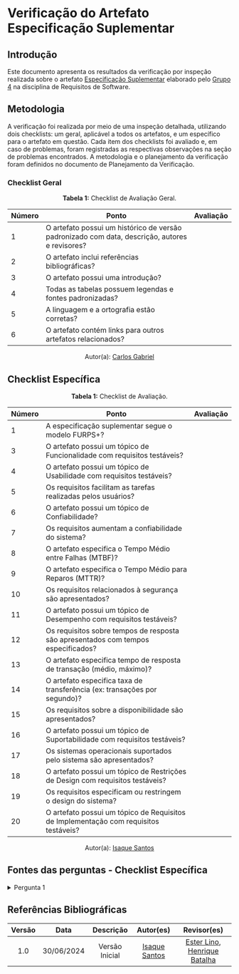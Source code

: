 # Verificação do Artefato Especificação Suplementar

## Introdução

Este documento apresenta os resultados da verificação por inspeção realizada sobre o artefato [Especificação Suplementar](https://requisitos-de-software.github.io/2024.1-Gov.br/#/modelagem/especificacao_suplementar) elaborado pelo [Grupo 4](https://github.com/Requisitos-de-Software/2024.1-Gov.br) na disciplina de Requisitos de Software.

## Metodologia

A verificação foi realizada por meio de uma inspeção detalhada, utilizando dois checklists: um geral, aplicável a todos os artefatos, e um específico para o artefato em questão. Cada item dos checklists foi avaliado e, em caso de problemas, foram registradas as respectivas observações na seção de problemas encontrados. A metodologia e o planejamento da verificação foram definidos no documento de Planejamento da Verificação.


### Checklist Geral

<font><p style="text-align: center">**Tabela 1:** Checklist de Avaliação Geral.</p></font>

| Número  | Ponto                                                                                                           | Avaliação         |
|-----|----------------------------------------------------------------------------------------------------------------------|------------------|
| 1   | O artefato possui um histórico de versão padronizado com data, descrição, autores e revisores?                       |                  |
| 2   | O artefato inclui referências bibliográficas?                                                                        |                  |
| 3   | O artefato possui uma introdução?                                                                                   |                  |
| 4   | Todas as tabelas possuem legendas e fontes padronizadas?                                                             |                  |
| 5  | A linguagem e a ortografia estão corretas?                                                                           |                  |
| 6  | O artefato contém links para outros artefatos relacionados?                                                           |                  |

<div align="center">Autor(a): <a href="https://github.com/TheCarlosRamos">Carlos Gabriel</a></div>


## Checklist Específica

<font><p style="text-align: center">**Tabela 1:** Checklist de Avaliação.</p></font>

| Número  | Ponto                                                                         | Avaliação |
|-----|-----------------------------------------------------------------------------------|-----------|
| 1   | A especificação suplementar segue o modelo FURPS+?                                |        |
| 3   | O artefato possui um tópico de Funcionalidade com requisitos testáveis?           |        |
| 4   | O artefato possui um tópico de Usabilidade com requisitos testáveis?              |        |
| 5   | Os requisitos facilitam as tarefas realizadas pelos usuários?                     |        |
| 6   | O artefato possui um tópico de Confiabilidade?                                    |        |
| 7   | Os requisitos aumentam a confiabilidade do sistema?                               |        |
| 8   | O artefato especifica o Tempo Médio entre Falhas (MTBF)?                          |         |
| 9   | O artefato especifica o Tempo Médio para Reparos (MTTR)?                          |         |
| 10  | Os requisitos relacionados à segurança são apresentados?                          |        |
| 11  | O artefato possui um tópico de Desempenho com requisitos testáveis?               |        |
| 12  | Os requisitos sobre tempos de resposta são apresentados com tempos especificados? |        |
| 13  | O artefato especifica tempo de resposta de transação (médio, máximo)?             |        |
| 14  | O artefato especifica taxa de transferência (ex: transações por segundo)?         |        |
| 15  | Os requisitos sobre a disponibilidade são apresentados?                           |        |
| 16  | O artefato possui um tópico de Suportabilidade com requisitos testáveis?          |        |
| 17  | Os sistemas operacionais suportados pelo sistema são apresentados?                |        |
| 18  | O artefato possui um tópico de Restrições de Design com requisitos testáveis?     |        |
| 19  | Os requisitos especificam ou restringem o design do sistema?                      |        |
| 20  | O artefato possui um tópico de Requisitos de Implementação com requisitos testáveis?|      |

<div align="center">Autor(a): <a href="https://github.com/IsaqueSH">Isaque Santos</a></div>

## Fontes das perguntas - Checklist Específica

</details>
<details><summary>Pergunta 1</summary>
<img src="assets/verificacao/suplementar1.png" alt="ref" width="700"/>
</details>



## Referências Bibliográficas

| Versão |    Data    |                      Descrição                      |      Autor(es)      | Revisor(es)  |
| :----: | :--------: | :-------------------------------------------------: | :-----------------: | :----------: |
|  1.0   | 30/06/2024 | Versão Inicial | [Isaque Santos](https://github.com/IsaqueSH) | [Ester Lino](https://github.com/esteerlino), [Henrique Batalha](https://github.com/HeBatalha)  |